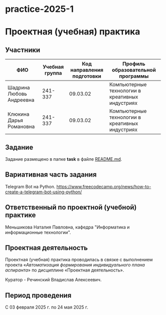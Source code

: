 # practice-2025-1
# Проектная (учебная) практика

## Участники

| ФИО | Учебная группа | Код направления подготовки | Профиль образовательной программы |
|-|-|-|-|
| Шадрина Любовь Андреевна |241-337|09.03.02|Компьютерные технологии в креативных индустриях|
| Клюкина Дарья Романовна |241-337|09.03.02|Компьютерные технологии в креативных индустриях|


## Задание

Задание размещено в папке **task** в файле [README.md](task/README.md).

## Вариативная часть задания

Telegram Bot на Python. https://www.freecodecamp.org/news/how-to-create-a-telegram-bot-using-python/ 

## Ответственный по проектной (учебной) практике

Меньшикова Наталия Павловна, кафедра "Информатика и информационные технологии".

## Проектная деятельность

Проектная (учебная) практика проводилась в связке с выполнением проекта «*Автоматизация формирования индивидуального плана аспиранта*» по дисциплине «Проектная деятельность».

Куратор - Речинский Владислав Алексеевич.

## Период проведения

С 03 февраля 2025 г. по 24 мая 2025 г.
